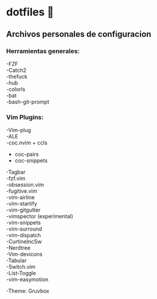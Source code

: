 # dotfiles :floppy_disk:
## Archivos personales de configuracion
### Herramientas generales:
-FZF\
-Catch2\
-thefuck\
-hub\
-colorls\
-bat\
-bash-git-prompt
### Vim Plugins:
-Vim-plug\
-ALE\
-coc.nvim + ccls
 - coc-pairs
 - coc-snippets
 
-Tagbar\
-fzf.vim\
-obsession.vim\
-fugitive.vim\
-vim-airline\
-vim-startify\
-vim-gitgutter\
-vimspector (experimental)\
-vim-snippets\
-vim-surround\
-vim-dispatch\
-CurtineIncSw\
-Nerdtree\
-Vim-devicons\
-Tabular\
-Switch.vim\
-List-Toggle\
-vim-easymotion

-Theme: Gruvbox

